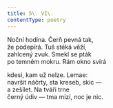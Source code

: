 ```yaml
---
title: 5\. VI\.
contentType: poetry
---
```


<section>

Noční hodina. Čerň pevná tak,  
že podepírá. Tuš stéká věží,  
zahlcený zvuk. Smekl se pták  
po temném mokru. Rám okno svírá

kdesi, kam už nelze. Lemae:  
navršit náčrty, sta kreseb, skic —  
a zešílet. Na tváři trne  
černý údiv — tma mizí, noc je nic.

</section>
